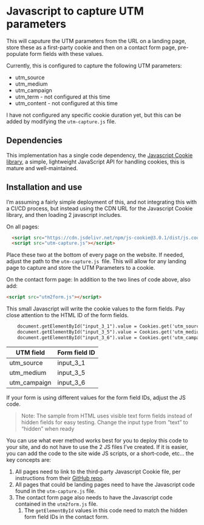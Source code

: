 # Javascript to capture UTM parameters

This will caputure the UTM parameters from the URL on a landing page, store these as a first-party cookie and then on a contact form page, pre-populate form fields with these values. 

Currently, this is configured to capture the following UTM parameters:
- utm_source
- utm_medium
- utm_campaign
- utm_term - not configured at this time
- utm_content - not configured at this time

I have not configured any specific cookie duration yet, but this can be added by modifying the `utm-capture.js`  file.

## Dependencies
This implementation has a single code dependency, the [Javascript Cookie library](https://github.com/js-cookie/js-cookie), a simple, lightweight JavaScript API for handling cookies, this is mature and well-maintained.

## Installation and use
I’m assuming a fairly simple deployment of this, and not integrating this with a CI/CD process, but instead using the CDN URL for the Javascript Cookie library, and then loading 2 javascript includes.

On all pages:
```html
  <script src="https://cdn.jsdelivr.net/npm/js-cookie@3.0.1/dist/js.cookie.min.js"></script>
  <script src="utm-capture.js"></script>
```
Place these two at the bottom of every page on the website. If needed, adjust the path to the `utm-capture.js `file.  This will allow for any landing page to capture and store the UTM Parameters to a cookie.

On the contact form page:
In addition to the two lines of code above, also add:
```html
<script src="utm2form.js"></script>
```
This small Javascript will write the cookie values to the form fields. Pay close attention to the HTML ID of the form fields.
```html
    document.getElementById("input_3_1").value = Cookies.get('utm_source');
    document.getElementById("input_3_5").value = Cookies.get('utm_medium');
    document.getElementById("input_3_6").value = Cookies.get('utm_campaign');
```

| UTM field    | Form field ID |
| ------------ | ------------- |
| utm_source   | input_3_1     |
| utm_medium   | input_3_5     |
| utm_campaign | input_3_6     |

If your form is using different values for the form field IDs, adjust the JS code.

> Note: The sample from HTML uses visible text form fields instead of hidden fields for easy testing. Change the input type from “text” to “hidden” when ready

You can use what ever method works best for you to deploy this code to your site, and do not have to use the 2 JS files I’ve created. If it is easier, you can add the code to the site wide JS scripts, or a short-code, etc… the key concepts are:
1. All pages need to link to the third-party Javascript Cookie file, per instructions from their [GitHub repo](https://github.com/js-cookie/js-cookie).
2. All pages that could be landing pages need to have the Javascript code found in the `utm-capture.js` file.
3. The contact form page also needs to have the Javascript code contained in the `utm2form.js` file.
	1. The `getElementById` values in this code need to match the hidden form field IDs in the contact form.